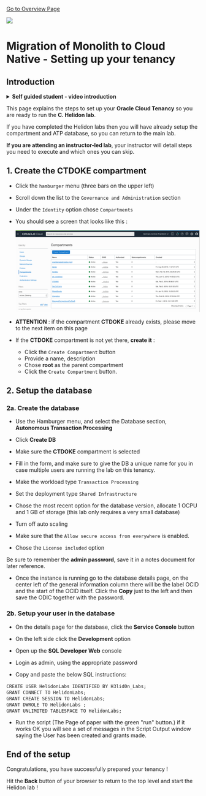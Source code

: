 [Go to Overview Page](../README.md)

![](../../../common/images/customer.logo2.png)

# Migration of Monolith to Cloud Native - Setting up your tenancy



## Introduction

<details><summary><b>Self guided student - video introduction</b></summary>

This video is an introduction to the Kubernetes labs setup - for people who have not done the Helidon and docker sections. Once you've watched it please press the "Back" button on your browser to return to the labs.

[![Kubernetes labs only setup Introduction Video](https://img.youtube.com/vi/o3KqqMqRxPk/0.jpg)](https://youtu.be/o3KqqMqRxPk "Kubernetes labs only setup introduction video")

---

</details>

This page explains the steps to set up your **Oracle Cloud Tenancy** so you are ready to run the **C. Helidon lab**. 

If you have completed the Helidon labs then you will have already setup the compartment and ATP database, so you can return to the main lab.

**If you are attending an instructor-led lab**, your instructor will detail steps you need to execute and which ones you can skip.

## 1. Create the CTDOKE compartment

- Click the `hamburger` menu (three bars on the upper left)

- Scroll down the list to the `Governance and Administration` section

- Under the `Identity` option chose `Compartments`

- You should see a screen that looks like this : 

  ![](images/compartments.png)

  

- **ATTENTION** : if the compartment **CTDOKE** already exists, please move to the next item on this page
- If the **CTDOKE** compartment is not yet there, **create it** : 
  - Click the `Create Compartment` button
  - Provide a name, description
  - Chose **root** as the parent compartment
  - Click the `Create Compartment` button.



## 2. Setup the database

### 2a. Create the database

- Use the Hamburger menu, and select the Database section, **Autonomous Transaction Processing**
- Click **Create DB**

- Make sure the **CTDOKE** compartment is selected
- Fill in the form, and make sure to give the DB a unique name for you in case multiple users are running the lab on this tenancy.

- Make the workload type `Transaction Processing` 
- Set the deployment type `Shared Infrastructure` 

- Chose the most recent option for the database version, allocate 1 OCPU and 1 GB of storage (this lab only requires a very small database)

- Turn off auto scaling

- Make sure that the `Allow secure access from everywhere` is enabled.

- Chose the `License included` option

Be sure to remember the **admin password**, save it in a notes document for later reference.

- Once the instance is running go to the database details page, on the center left of the general information column there will be the label OCID and the start of the OCID itself. Click the **Copy** just to the left and then save the ODIC together with the password.



### 2b. Setup your user in the database

- On the details page for the database, click the **Service Console** button

- On the left side click the **Development** option

- Open up the **SQL Developer Web** console

- Login as admin, using the appropriate password

- Copy and paste the below SQL instructions:

```CREATE USER HelidonLabs IDENTIFIED BY H3lid0n_Labs;
CREATE USER HelidonLabs IDENTIFIED BY H3lid0n_Labs;
GRANT CONNECT TO HelidonLabs;
GRANT CREATE SESSION TO HelidonLabs;
GRANT DWROLE TO HelidonLabs ;
GRANT UNLIMITED TABLESPACE TO HelidonLabs;
```

- Run the script (The Page of paper with the green "run" button.) if it works OK you will see a set of messages in the Script Output window saying the User has been created and grants made.


## End of the setup

Congratulations, you have successfully prepared your tenancy ! 

Hit the **Back** button of your browser to return to the top level and start the Helidon lab !




```

```